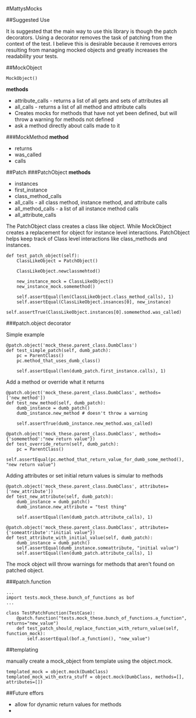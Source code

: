 #MattysMocks

##Suggested Use

It is suggested that the main way to use this library is though the patch decorators.  Using a decorator removes the task of patching from the context of the test.  I believe this is desirable because it removes errors resulting from managing mocked objects and greatly increases the readability your tests.  
 

##MockObject 

    MockObject()

__methods__
    
* attribute_calls - returns a list of all gets and sets of attributes all
* all_calls - returns a list of all method and attribute calls
* Creates mocks for methods that have not yet been defined, but will throw a warning for methods not defined
* ask a method directly about calls made to it

###MockMethod
__method__

* returns
* was_called
* calls

##Patch
###PatchObject
__methods__

* instances
* first_instance
* class_method_calls
* all_calls - all class method, instance method, and attribute calls
* all_method_calls - a list of all instance method calls
* all_attribute_calls


The PatchObject class creates a class like object.  While MockObject creates a replacement for object for instance level interactions.  PatchObject helps keep track of Class level interactions like class_methods and instances.   

    def test_patch_object(self):
        ClassLikeObject = PatchObject()
        
        ClassLikeObject.newclassmehtod()
        
        new_instance_mock = ClassLikeObject()
        new_instance_mock.somemethod()
        
        self.assertEqual(len(ClassLikeObject.class_method_calls), 1)
        self.assertEqual(ClassLikeObject.insances[0], new_instance)
        self.assertTrue(ClassLikeObject.instances[0].somemethod.was_called)
        
###patch.object decorator


Simple example 

    @patch.object('mock_these.parent_class.DumbClass')
    def test_simple_patch(self, dumb_patch):
        pc = ParentClass()
        pc.method_that_uses_dumb_class()
        
        self.assertEqual(len(dumb_patch.first_instance.calls), 1)
        
Add a method or override what it returns

    @patch.object('mock_these.parent_class.DumbClass', methods=['new_method'])
    def test_new_method(self, dumb_patch):
        dumb_instance = dumb_patch()
        dumb_instance.new_method # doesn't throw a warning
       
        self.assertTrue(dumb_instance.new_method.was_called)
        
    @patch.object('mock_these.parent_class.DumbClass', methods={'somemethod':"new return value"})
    def test_override_return(self, dumb_patch):
        pc = ParentClass()
        self.assertEqual(pc.method_that_return_value_for_dumb_some_method(), "new return value")

Adding attributes or set initial return values is simular to methods


    @patch.object('mock_these.parent_class.DumbClass', attributes=['new_attribute'])
    def test_new_attribute(self, dumb_patch):
        dumb_instance = dumb_patch()
        dumb_instance.new_attribute = "test thing" 
       
        self.assertEqual(len(dumb_patch.attribute_calls), 1)
        
    @patch.object('mock_these.parent_class.DumbClass', attributes={'someattribute':"initial value"})
    def test_attribute_with_initial_value(self, dumb_patch):
        dumb_instance = dumb_patch() 
        self.assertEqual(dumb_instance.someattribute, "initial value")
        self.assertEqual(len(dumb_patch.attribute_calls), 1)

The mock object will throw warnings for methods that aren't found on patched object.

        
###patch.function

    ...
    import tests.mock_these.bunch_of_functions as bof
    ...
    
    class TestPatchFunction(TestCase):
        @patch.function("tests.mock_these.bunch_of_functions.a_function", returns="new_value")
        def test_patch_should_replace_function_with_return_value(self, function_mock):
            self.assertEqual(bof.a_function(), "new_value")

##templating
   
manually create a mock_object from template using the object.mock.
   
    templated_mock = object.mock(DumbClass)
    templated_mock_with_extra_stuff = object.mock(DumbClass, methods=[], attributes=[])
    
    
##Future effors
* allow for dynamic return values for methods
* 
